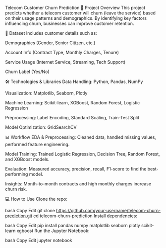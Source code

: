 Telecom Customer Churn Prediction
📌 Project Overview
This project predicts whether a telecom customer will churn (leave the service) based on their usage patterns and demographics. By identifying key factors influencing churn, businesses can improve customer retention.

📂 Dataset
Includes customer details such as:

Demographics (Gender, Senior Citizen, etc.)

Account Info (Contract Type, Monthly Charges, Tenure)

Service Usage (Internet Service, Streaming, Tech Support)

Churn Label (Yes/No)

🛠️ Technologies & Libraries
Data Handling: Python, Pandas, NumPy

Visualization: Matplotlib, Seaborn, Plotly

Machine Learning: Scikit-learn, XGBoost, Random Forest, Logistic Regression

Preprocessing: Label Encoding, Standard Scaling, Train-Test Split

Model Optimization: GridSearchCV

📊 Workflow
EDA & Preprocessing: Cleaned data, handled missing values, performed feature engineering.

Model Training: Trained Logistic Regression, Decision Tree, Random Forest, and XGBoost models.

Evaluation: Measured accuracy, precision, recall, F1-score to find the best-performing model.

Insights: Month-to-month contracts and high monthly charges increase churn risk.

💻 How to Use
Clone the repo:

bash
Copy
Edit
git clone https://github.com/your-username/telecom-churn-prediction.git
cd telecom-churn-prediction
Install dependencies:

bash
Copy
Edit
pip install pandas numpy matplotlib seaborn plotly scikit-learn xgboost
Run the Jupyter Notebook:

bash
Copy
Edit
jupyter notebook

